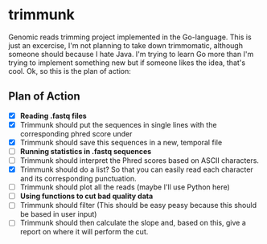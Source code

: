 # trimmunk
Genomic reads trimming project implemented in the Go-language. This is just an excercise, I'm not planning to take down trimmomatic, although someone should because I hate Java. I'm trying to learn Go more than I'm trying to implement something new but if someone likes the idea, that's cool. Ok, so this is the plan of action:

## Plan of Action
- [x] **Reading .fastq files**
- [x] Trimmunk should put the sequences in single lines with the corresponding phred score under
- [x] Trimmunk should save this sequences in a new, temporal file
- [ ] **Running statistics in .fastq sequences**
- [ ] Trimmunk should interpret the Phred scores based on ASCII characters.
- [x] Trimmunk should do a list? So that you can easily read each character and its corresponding punctuation.
- [ ] Trimmunk should plot all the reads (maybe I'll use Python here)
- [ ] **Using functions to cut bad quality data**
- [ ] Trimmunk should filter (This should be easy peasy because this should be based in user input)
- [ ] Trimmunk should then calculate the slope and, based on this, give a report on where it will perform the cut.
